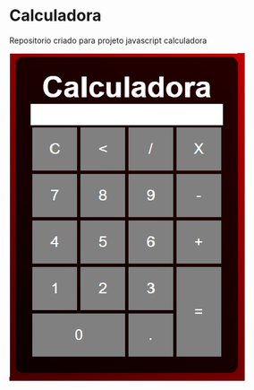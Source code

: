 # Calculadora

Repositorio criado para projeto javascript calculadora

<img src="img/calculadora.png" alt="imagem da calculadora">
